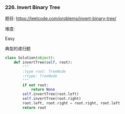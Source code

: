 ### 226. Invert Binary Tree

题目:
<https://leetcode.com/problems/invert-binary-tree/>


难度:

Easy

典型的递归题


```python
class Solution(object):
    def invertTree(self, root):
        """
        :type root: TreeNode
        :rtype: TreeNode
        """
        if not root:
            return None
        self.invertTree(root.left)
        self.invertTree(root.right)
        root.left, root.right = root.right, root.left
        return root
```

